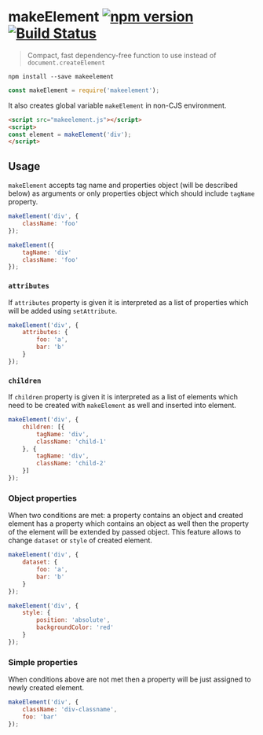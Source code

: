 # makeElement [![npm version](https://badge.fury.io/js/makeelement.svg)](https://badge.fury.io/js/makeelement) [![Build Status](https://travis-ci.org/finom/makeelement.svg?branch=master)](https://travis-ci.org/finom/makeelement)

> Compact, fast dependency-free function to use instead of ``document.createElement``

```
npm install --save makeelement
```

```js
const makeElement = require('makeelement');
```


It also creates global variable ``makeElement`` in non-CJS environment.

```html
<script src="makeelement.js"></script>
<script>
const element = makeElement('div');
</script>
```

## Usage

``makeElement`` accepts tag name and properties object (will be described below) as arguments or only properties object which should include ``tagName`` property.

```js
makeElement('div', {
    className: 'foo'
});
```

```js
makeElement({
    tagName: 'div'
    className: 'foo'
});
```

### ``attributes``
If ``attributes`` property is given it is interpreted as a list of properties which will be added using ``setAttribute``.

```js
makeElement('div', {
    attributes: {
        foo: 'a',
        bar: 'b'
    }
});
```


### ``children``
If ``children`` property is given it is interpreted as a list of elements which need to be created with ``makeElement`` as well and inserted into element.

```js
makeElement('div', {
    children: [{
        tagName: 'div',
        className: 'child-1'
    }, {
        tagName: 'div',
        className: 'child-2'
    }]
});
```

### Object properties
When two conditions are met: a property contains an object and created element has a property which contains an object as well then the property of the element will be extended by passed object. This feature allows to change ``dataset`` or ``style`` of created element.

```js
makeElement('div', {
    dataset: {
        foo: 'a',
        bar: 'b'
    }
});
```

```js
makeElement('div', {
    style: {
        position: 'absolute',
        backgroundColor: 'red'
    }
});
```

### Simple properties
When conditions above are not met then a property will be just assigned to newly created element.

```js
makeElement('div', {
    className: 'div-classname',
    foo: 'bar'
});
```
